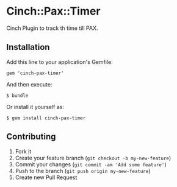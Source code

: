 # Cinch::Pax::Timer

Cinch Plugin to track th time till PAX.

## Installation

Add this line to your application's Gemfile:

    gem 'cinch-pax-timer'

And then execute:

    $ bundle

Or install it yourself as:

    $ gem install cinch-pax-timer

## Contributing

1. Fork it
2. Create your feature branch (`git checkout -b my-new-feature`)
3. Commit your changes (`git commit -am 'Add some feature'`)
4. Push to the branch (`git push origin my-new-feature`)
5. Create new Pull Request

